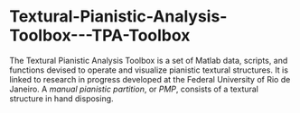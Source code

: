 # Textural-Pianistic-Analysis-Toolbox---TPA-Toolbox

The Textural Pianistic Analysis Toolbox is a set of Matlab data, scripts, and functions devised to operate and visualize pianistic textural structures. It is linked to research in progress developed at the Federal University of Rio de Janeiro.
A _manual pianistic partition_, or _PMP_, consists of a textural structure in hand disposing. 
